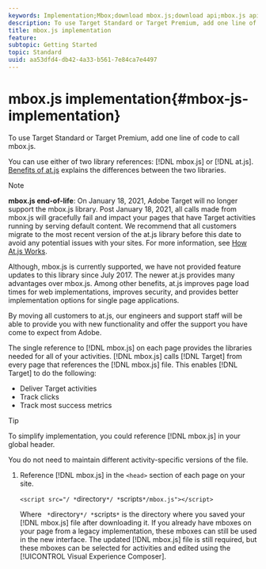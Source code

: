 ```yaml
---
keywords: Implementation;Mbox;download mbox.js;download api;mbox.js api
description: To use Target Standard or Target Premium, add one line of code to call mbox.js.
title: mbox.js implementation
feature: 
subtopic: Getting Started
topic: Standard
uuid: aa53dfd4-db42-4a33-b561-7e84ca7e4497
---
```


# mbox.js implementation{#mbox-js-implementation}

To use Target Standard or Target Premium, add one line of code to call mbox.js.

 You can use either of two library references: [!DNL mbox.js] or [!DNL at.js]. [Benefits of at.js](/help/c-implementing-target/c-implementing-target-for-client-side-web/t-mbox-download/c-target-atjs-implementation/target-atjs-implementation.md#benefits) explains the differences between the two libraries.

>[!NOTE]
>
>**mbox.js end-of-life**: On January 18, 2021, Adobe Target will no longer support the mbox.js library. Post January 18, 2021, all calls made from mbox.js will gracefully fail and impact your pages that have Target activities running by serving default content. We recommend that all customers migrate to the most recent version of the at.js library before this date to avoid any potential issues with your sites. For more information, see [How At.js Works](/help/c-implementing-target/c-implementing-target-for-client-side-web/c-how-atjs-works/how-atjs-works.md).
>
>Although, mbox.js is currently supported, we have not provided feature updates to this library since July 2017. The newer at.js provides many advantages over mbox.js. Among other benefits, at.js improves page load times for web implementations, improves security, and provides better implementation options for single page applications.
>
>By moving all customers to at.js, our engineers and support staff will be able to provide you with new functionality and offer the support you have come to expect from Adobe.

The single reference to [!DNL mbox.js] on each page provides the libraries needed for all of your activities. [!DNL mbox.js] calls [!DNL Target] from every page that references the [!DNL mbox.js] file. This enables [!DNL Target] to do the following:

* Deliver Target activities 
* Track clicks 
* Track most success metrics

>[!TIP]
>
>To simplify implementation, you could reference [!DNL mbox.js] in your global header.

You do not need to maintain different activity-specific versions of the file. 

1. Reference [!DNL mbox.js] in the `<head>` section of each page on your site.

   `<script src="/ *`directory`*/ *`scripts`*/mbox.js"></script>`

   Where ` *`directory`*/ *`scripts`*` is the directory where you saved your [!DNL mbox.js] file after downloading it. 
If you already have mboxes on your page from a legacy implementation, these mboxes can still be used in the new interface. The updated [!DNL mbox.js] file is still required, but these mboxes can be selected for activities and edited using the [!UICONTROL Visual Experience Composer].